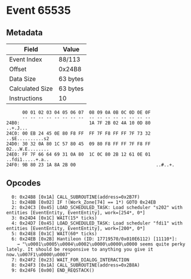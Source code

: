 # Event 65535

## Metadata

| Field           | Value    |
|-----------------|----------|
| Event Index     | 88/113   |
| Offset          | 0x24B8   |
| Data Size       | 63 bytes |
| Calculated Size | 63 bytes |
| Instructions    | 10       |

```
      00 01 02 03 04 05 06 07  08 09 0A 0B 0C 0D 0E 0F
      -- -- -- -- -- -- -- --  -- -- -- -- -- -- -- --
24B0:                          1A 7F 2B 02 4A 10 0D 80          ..+.J...
24C0: 00 EB 24 45 0E 80 F8 FF  FF 7F F8 FF FF 7F 73 32  ..$E..........s2
24D0: 30 32 0A 80 1C 57 80 45  09 80 F8 FF FF 7F F8 FF  02...W.E........
24E0: FF 7F 66 64 69 31 0A 80  1C 0C 80 2B 12 61 0E 01  ..fdi1.....+.a..
24F0: 9B 80 23 1A 8A 2B 00                              ..#..+.         
```

## Opcodes

```
  0: 0x24B8 [0x1A] CALL_SUBROUTINE(address=0x2B7F)
  1: 0x24BB [0x02] IF !(Work_Zone[74] == 1*) GOTO 0x24EB
  2: 0x24C3 [0x45] LOAD_SCHEDULED_TASK: Load scheduler "s202" with entities [EventEntity, EventEntity], work=[254*, 0*]
  3: 0x24D4 [0x1C] WAIT(15* ticks)
  4: 0x24D7 [0x45] LOAD_SCHEDULED_TASK: Load scheduler "fdi1" with entities [EventEntity, EventEntity], work=[200*, 0*]
  5: 0x24E8 [0x1C] WAIT(60* ticks)
  6: 0x24EB [0x2B] Hantileon (ID: 17719570/0x010E6112) [11110*]:
    → "\u0001\u0005\u0004\u0002\u0000\u0000\u0000 seems quite perky lately. It should be responsive to anything you give it now.\u007F1\u0000\u0007"
  7: 0x24F2 [0x23] WAIT_FOR_DIALOG_INTERACTION
  8: 0x24F3 [0x1A] CALL_SUBROUTINE(address=0x2B8A)
  9: 0x24F6 [0x00] END_REQSTACK()
```
